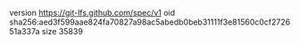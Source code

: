 version https://git-lfs.github.com/spec/v1
oid sha256:aed3f599aae824fa70827a98ac5abedb0beb31111f3e81560c0cf272651a337a
size 35839
